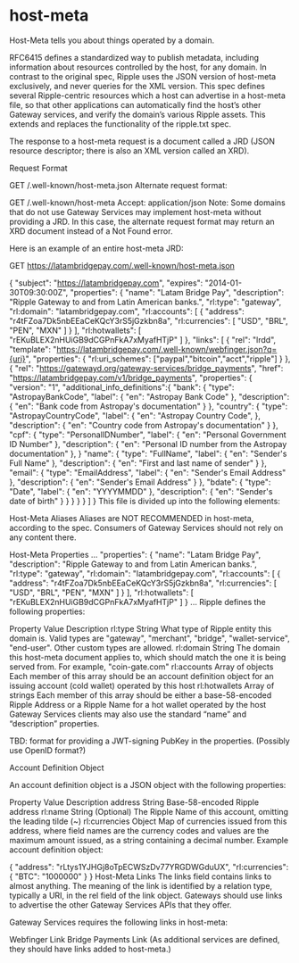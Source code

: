 host-meta
=========
Host-Meta tells you about things operated by a domain.

RFC6415 defines a standardized way to publish metadata, including information about resources controlled by the host, for any domain. In contrast to the original spec, Ripple uses the JSON version of host-meta exclusively, and never queries for the XML version. This spec defines several Ripple-centric resources which a host can advertise in a host-meta file, so that other applications can automatically find the host’s other Gateway services, and verify the domain’s various Ripple assets. This extends and replaces the functionality of the ripple.txt spec.

The response to a host-meta request is a document called a JRD (JSON resource descriptor; there is also an XML version called an XRD).

Request Format

GET /.well-known/host-meta.json
Alternate request format:

GET /.well-known/host-meta
Accept: application/json
Note: Some domains that do not use Gateway Services may implement host-meta without providing a JRD. In this case, the alternate request format may return an XRD document instead of a Not Found error.

Here is an example of an entire host-meta JRD:

GET https://latambridgepay.com/.well-known/host-meta.json

{
    "subject": "https://latambridgepay.com",
    "expires": "2014-01-30T09:30:00Z",
    "properties": {
        "name": "Latam Bridge Pay",
        "description": "Ripple Gateway to and from Latin American banks.",
        "rl:type": "gateway",
        "rl:domain": "latambridgepay.com",
        "rl:accounts": [
            {
                "address": "r4tFZoa7Dk5nbEEaCeKQcY3rS5jGzkbn8a",
                "rl:currencies": [
                    "USD",
                    "BRL",
                    "PEN",
                    "MXN"
                ]
            }
        ],
        "rl:hotwallets": [
            "rEKuBLEX2nHUiGB9dCGPnFkA7xMyafHTjP"
        ]
    },
    "links": [
        {
            "rel": "lrdd",
            "template": "https://latambridgepay.com/.well-known/webfinger.json?q={uri}",
            "properties": {
                "rl:uri_schemes": ["paypal","bitcoin","acct","ripple"]
            }
        },
        {
            "rel": "https://gatewayd.org/gateway-services/bridge_payments",
            "href": "https://latambridgepay.com/v1/bridge_payments",
            "properties": {
                "version": "1",
                "additional_info_definitions":{
                    "bank": {
                      "type": "AstropayBankCode",
                      "label": {
                        "en": "Astropay Bank Code"
                      },
                      "description": {
                        "en": "Bank code from Astropay's documentation"
                      }
                    },
                    "country": {
                      "type": "AstropayCountryCode",
                      "label": {
                        "en": "Astropay Country Code",
                      },
                      "description": {
                        "en": "Country code from Astropay's documentation"
                      }
                    },
                    "cpf": {
                      "type": "PersonalIDNumber",
                      "label": {
                        "en": "Personal Government ID Number"
                      },
                      "description": {
                        "en": "Personal ID number from the Astropay documentation"
                      },
                    }
                    "name": {
                      "type": "FullName",
                      "label": {
                        "en": "Sender's Full Name"
                      },
                      "description": {
                        "en": "First and last name of sender"
                      }
                    },
                    "email": {
                      "type": "EmailAddress",
                      "label": {
                        "en": "Sender's Email Address"
                      },
                      "description": {
                        "en": "Sender's Email Address"
                      }
                    },
                    "bdate": {
                      "type": "Date",
                      "label": {
                        "en": "YYYYMMDD"
                      },
                      "description": {
                        "en": "Sender's date of birth"
                      }
                    }
                }
            }
        }
    ]
}
This file is divided up into the following elements:

Host-Meta Aliases
Aliases are NOT RECOMMENDED in host-meta, according to the spec. Consumers of Gateway Services should not rely on any content there.

Host-Meta Properties
    ...
    "properties": {
        "name": "Latam Bridge Pay",
        "description": "Ripple Gateway to and from Latin American banks.",
        "rl:type": "gateway",
        "rl:domain": "latambridgepay.com",
        "rl:accounts": [
            {
                "address": "r4tFZoa7Dk5nbEEaCeKQcY3rS5jGzkbn8a",
                "rl:currencies": [
                    "USD",
                    "BRL",
                    "PEN",
                    "MXN"
                ]
            }
        ],
        "rl:hotwallets": [
            "rEKuBLEX2nHUiGB9dCGPnFkA7xMyafHTjP"
        ]
    }
    ...
Ripple defines the following properties:

Property	Value	Description
rl:type	String	What type of Ripple entity this domain is. Valid types are "gateway", "merchant", "bridge", "wallet-service", "end-user". Other custom types are allowed.
rl:domain	String	The domain this host-meta document applies to, which should match the one it is being served from. For example, "coin-gate.com"
rl:accounts	Array of objects	Each member of this array should be an account definition object for an issuing account (cold wallet) operated by this host
rl:hotwallets	Array of strings	Each member of this array should be either a base-58-encoded Ripple Address or a Ripple Name for a hot wallet operated by the host
Gateway Services clients may also use the standard “name” and “description” properties.

TBD: format for providing a JWT-signing PubKey in the properties. (Possibly use OpenID format?)

Account Definition Object

An account definition object is a JSON object with the following properties:

Property	Value	Description
address	String	Base-58-encoded Ripple address
rl:name	String	(Optional) The Ripple Name of this account, omitting the leading tilde (~)
rl:currencies	Object	Map of currencies issued from this address, where field names are the currency codes and values are the maximum amount issued, as a string containing a decimal number.
Example account definition object:

{
    "address": "rLtys1YJHGj8oTpECWSzDv77YRGDWGduUX",
    "rl:currencies": {
        "BTC": "1000000"
    }
}
Host-Meta Links
The links field contains links to almost anything. The meaning of the link is identified by a relation type, typically a URI, in the rel field of the link object. Gateways should use links to advertise the other Gateway Services APIs that they offer.

Gateway Services requires the following links in host-meta:

Webfinger Link
Bridge Payments Link
(As additional services are defined, they should have links added to host-meta.)

